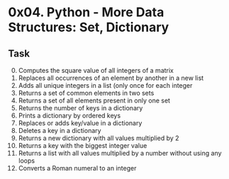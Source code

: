 # 0x04. Python - More Data Structures: Set, Dictionary

## Task
0. Computes the square value of all integers of a matrix
1. Replaces all occurrences of an element by another in a new list
2. Adds all unique integers in a list (only once for each integer
3. Returns a set of common elements in two sets
4. Returns a set of all elements present in only one set
5. Returns the number of keys in a dictionary
6. Prints a dictionary by ordered keys
7. Replaces or adds key/value in a dictionary
8. Deletes a key in a dictionary
9. Returns a new dictionary with all values multiplied by 2
10. Returns a key with the biggest integer value
11. Returns a list with all values multiplied by a number without using any loops
12. Converts a Roman numeral to an integer
